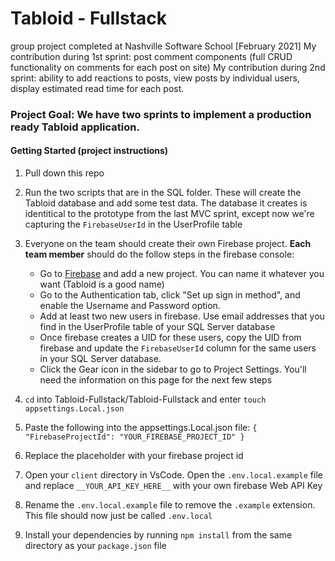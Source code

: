 # Tabloid - Fullstack
group project completed at Nashville Software School [February 2021]
My contribution during 1st sprint: post comment components (full CRUD functionality on comments for each post on site)
My contribution during 2nd sprint: ability to add reactions to posts, view posts by individual users, display estimated read time for each post. 

### Project Goal: We have two sprints to implement a production ready Tabloid application.

#### Getting Started (project instructions)

1. Pull down this repo

1. Run the two scripts that are in the SQL folder. These will create the Tabloid database and add some test data. The database it creates is identitical to the prototype from the last MVC sprint, except now we're capturing the `FirebaseUserId` in the UserProfile table

1. Everyone on the team should create their own Firebase project. **Each team member** should do the follow steps in the firebase console:

   - Go to [Firebase](https://console.firebase.google.com/u/0/) and add a new project. You can name it whatever you want (Tabloid is a good name)
   - Go to the Authentication tab, click "Set up sign in method", and enable the Username and Password option.
   - Add at least two new users in firebase. Use email addresses that you find in the UserProfile table of your SQL Server database
   - Once firebase creates a UID for these users, copy the UID from firebase and update the `FirebaseUserId` column for the same users in your SQL Server database.
   - Click the Gear icon in the sidebar to go to Project Settings. You'll need the information on this page for the next few steps

1. `cd` into Tabloid-Fullstack/Tabloid-Fullstack and enter `touch appsettings.Local.json`
1. Paste the following into the appsettings.Local.json file:
`
{
  "FirebaseProjectId": "YOUR_FIREBASE_PROJECT_ID"
}
`
1. Replace the placeholder with your firebase project id 

1. Open your `client` directory in VsCode. Open the `.env.local.example` file and replace `__YOUR_API_KEY_HERE__` with your own firebase Web API Key

1. Rename the `.env.local.example` file to remove the `.example` extension. This file should now just be called `.env.local`

1. Install your dependencies by running `npm install` from the same directory as your `package.json` file
